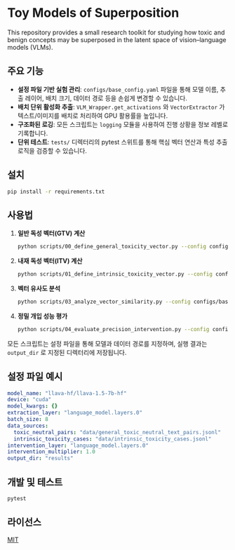 # Toy Models of Superposition

This repository provides a small research toolkit for studying how toxic and benign concepts may be superposed in the latent space of vision–language models (VLMs).

## 주요 기능

- **설정 파일 기반 실험 관리**: `configs/base_config.yaml` 파일을 통해 모델 이름, 추출 레이어, 배치 크기, 데이터 경로 등을 손쉽게 변경할 수 있습니다.
- **배치 단위 활성화 추출**: `VLM_Wrapper.get_activations` 와 `VectorExtractor` 가 텍스트/이미지를 배치로 처리하여 GPU 활용률을 높입니다.
- **구조화된 로깅**: 모든 스크립트는 `logging` 모듈을 사용하여 진행 상황을 정보 레벨로 기록합니다.
- **단위 테스트**: `tests/` 디렉터리의 pytest 스위트를 통해 핵심 벡터 연산과 특성 추출 로직을 검증할 수 있습니다.

## 설치

```bash
pip install -r requirements.txt
```

## 사용법

1. **일반 독성 벡터(GTV) 계산**
   ```bash
   python scripts/00_define_general_toxicity_vector.py --config configs/base_config.yaml
   ```
2. **내재 독성 벡터(ITV) 계산**
   ```bash
   python scripts/01_define_intrinsic_toxicity_vector.py --config configs/base_config.yaml
   ```
3. **벡터 유사도 분석**
   ```bash
   python scripts/03_analyze_vector_similarity.py --config configs/base_config.yaml
   ```
4. **정밀 개입 성능 평가**
   ```bash
   python scripts/04_evaluate_precision_intervention.py --config configs/base_config.yaml
   ```

모든 스크립트는 설정 파일을 통해 모델과 데이터 경로를 지정하며, 실행 결과는 `output_dir` 로 지정된 디렉터리에 저장됩니다.

## 설정 파일 예시

```yaml
model_name: "llava-hf/llava-1.5-7b-hf"
device: "cuda"
model_kwargs: {}
extraction_layer: "language_model.layers.0"
batch_size: 8
data_sources:
  toxic_neutral_pairs: "data/general_toxic_neutral_text_pairs.jsonl"
  intrinsic_toxicity_cases: "data/intrinsic_toxicity_cases.jsonl"
intervention_layer: "language_model.layers.0"
intervention_multiplier: 1.0
output_dir: "results"
```

## 개발 및 테스트

```bash
pytest
```

## 라이선스

[MIT](LICENSE)
